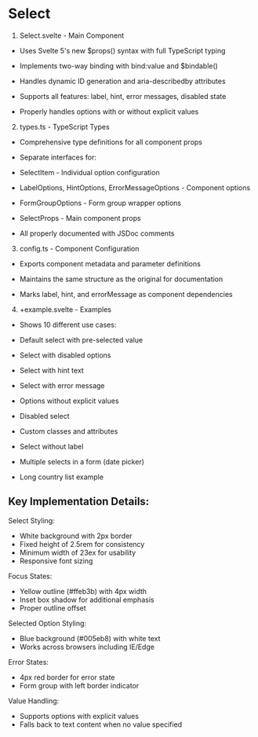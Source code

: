 # Select

1. Select.svelte - Main Component

- Uses Svelte 5's new $props() syntax with full TypeScript typing

- Implements two-way binding with bind:value and $bindable()

- Handles dynamic ID generation and aria-describedby attributes

- Supports all features: label, hint, error messages, disabled state

- Properly handles options with or without explicit values

2. types.ts - TypeScript Types

-  Comprehensive type definitions for all component props

-  Separate interfaces for:

  - SelectItem - Individual option configuration

  - LabelOptions, HintOptions, ErrorMessageOptions - Component options

  - FormGroupOptions - Form group wrapper options

  - SelectProps - Main component props

- All properly documented with JSDoc comments

3. config.ts - Component Configuration

- Exports component metadata and parameter definitions

- Maintains the same structure as the original for documentation

- Marks label, hint, and errorMessage as component dependencies

4. +example.svelte - Examples

- Shows 10 different use cases:

- Default select with pre-selected value
- Select with disabled options
- Select with hint text
- Select with error message
- Options without explicit values
- Disabled select
- Custom classes and attributes
- Select without label
- Multiple selects in a form (date picker)
- Long country list example

## Key Implementation Details:

Select Styling:

- White background with 2px border
- Fixed height of 2.5rem for consistency
- Minimum width of 23ex for usability
- Responsive font sizing

Focus States:

- Yellow outline (#ffeb3b) with 4px width
- Inset box shadow for additional emphasis
- Proper outline offset

Selected Option Styling:

- Blue background (#005eb8) with white text
- Works across browsers including IE/Edge

Error States:

- 4px red border for error state
- Form group with left border indicator

Value Handling:

- Supports options with explicit values
- Falls back to text content when no value specified
